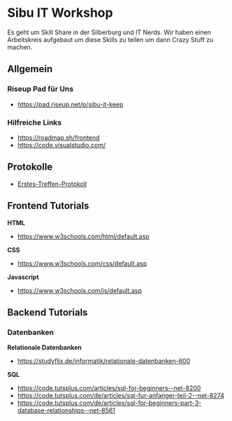 # Sibu IT Workshop
Es geht um Skill Share in der Silberburg und IT Nerds.
Wir haben einen Arbeitskreis aufgebaut um diese Skills 
zu teilen um dann Crazy Stuff zu machen.


## Allgemein

### Riseup Pad für Uns
- https://pad.riseup.net/p/sibu-it-keep

### Hilfreiche Links
- https://roadmap.sh/frontend
- https://code.visualstudio.com/

## Protokolle 
- [Erstes-Treffen-Protokoll](1-meetup.md)


## Frontend Tutorials
**HTML**
- https://www.w3schools.com/html/default.asp

**CSS**
- https://www.w3schools.com/css/default.asp

**Javascript**
- https://www.w3schools.com/js/default.asp


## Backend Tutorials

### Datenbanken

**Relationale Datenbanken**
- https://studyflix.de/informatik/relationale-datenbanken-600

**SQL**
- https://code.tutsplus.com/articles/sql-for-beginners--net-8200
- https://code.tutsplus.com/de/articles/sql-fur-anfanger-teil-2--net-8274
- https://code.tutsplus.com/de/articles/sql-for-beginners-part-3-database-relationships--net-8561
